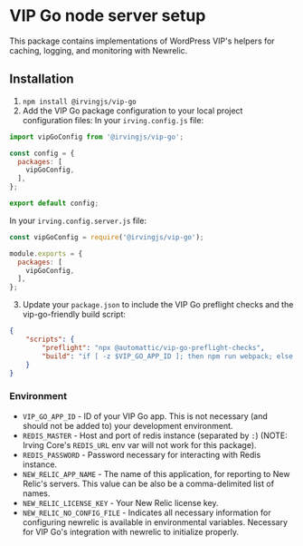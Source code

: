 # VIP Go node server setup
This package contains implementations of WordPress VIP's helpers for caching, logging, and monitoring with Newrelic.

## Installation
1. `npm install @irvingjs/vip-go`
2. Add the VIP Go package configuration to your local project configuration files:
In your `irving.config.js` file:
```javascript
import vipGoConfig from '@irvingjs/vip-go';

const config = {
  packages: [
    vipGoConfig,
  ],
};

export default config;
```

In your `irving.config.server.js` file:
```javascript
const vipGoConfig = require('@irvingjs/vip-go');

module.exports = {
  packages: [
    vipGoConfig,
  ],
};
```
3. Update your `package.json` to include the VIP Go preflight checks and the vip-go-friendly build script:
```json
{
    "scripts": {
        "preflight": "npx @automattic/vip-go-preflight-checks",
        "build": "if [ -z $VIP_GO_APP_ID ]; then npm run webpack; else exit 0; fi",
    }
}
```

### Environment
* `VIP_GO_APP_ID` - ID of your VIP Go app. This is not necessary (and should not be added to) your development environment.
* `REDIS_MASTER` - Host and port of redis instance (separated by `:`) (NOTE: Irving Core's `REDIS_URL` env var will not work for this package).
* `REDIS_PASSWORD` - Password necessary for interacting with Redis instance.
* `NEW_RELIC_APP_NAME` - The name of this application, for reporting to New Relic's servers. This value can be also be a comma-delimited list of names.
* `NEW_RELIC_LICENSE_KEY` - Your New Relic license key.
* `NEW_RELIC_NO_CONFIG_FILE` - Indicates all necessary information for configuring newrelic is available in environmental variables. Necessary for VIP Go's integration with newrelic to initialize properly.
